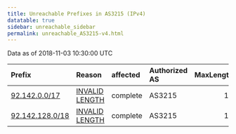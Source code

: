 ```yaml
---
title: Unreachable Prefixes in AS3215 (IPv4)
datatable: true
sidebar: unreachable_sidebar
permalink: unreachable_AS3215-v4.html
---
```


Data as of 2018-11-03 10:30:00 UTC


<div class="datatable-begin"></div>

| Prefix                                                   | Reason                                                                                                   | affected   | Authorized AS   |   MaxLength | Anchor                                         |   unreachable /24s |
|:---------------------------------------------------------|:---------------------------------------------------------------------------------------------------------|:-----------|:----------------|------------:|:-----------------------------------------------|-------------------:|
| [92.142.0.0/17](https://stat.ripe.net/92.142.0.0/17)     | [INVALID LENGTH](https://rpki-validator.ripe.net/announcement-preview?asn=AS3215&prefix=92.142.0.0/17)   | complete   | AS3215          |          16 | [RIPE](unreachable_RIPE_NCC_RPKI_Root-v4.html) |                128 |
| [92.142.128.0/18](https://stat.ripe.net/92.142.128.0/18) | [INVALID LENGTH](https://rpki-validator.ripe.net/announcement-preview?asn=AS3215&prefix=92.142.128.0/18) | complete   | AS3215          |          16 | [RIPE](unreachable_RIPE_NCC_RPKI_Root-v4.html) |                 64 |

<div class="datatable-end"></div>